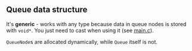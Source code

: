 ## Queue data structure

It's **generic** - works with any type because data in queue nodes is stored with `void*`. You just need to cast when using it (see [main.c](./main.c)).

`QueueNode`s are allocated dynamically, while `Queue` itself is not.
